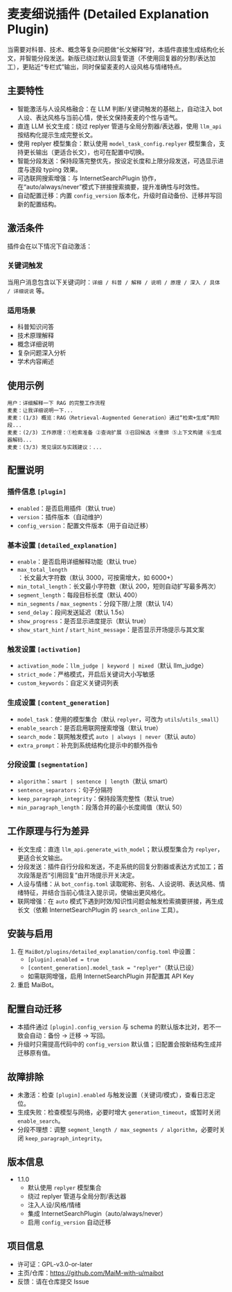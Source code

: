 # 麦麦细说插件 (Detailed Explanation Plugin)

当需要对科普、技术、概念等复杂问题做“长文解释”时，本插件直接生成结构化长文，并智能分段发送。新版已绕过默认回复管道（不使用回复器的分割/表达加工），更贴近“专栏式”输出，同时保留麦麦的人设风格与情绪特点。

## 主要特性

- 智能激活与人设风格融合：在 LLM 判断/关键词触发的基础上，自动注入 bot 人设、表达风格与当前心情，使长文保持麦麦的个性与语气。
- 直连 LLM 长文生成：绕过 replyer 管道与全局分割器/表达器，使用 `llm_api` 按结构化提示生成完整长文。
- 使用 replyer 模型集合：默认使用 `model_task_config.replyer` 模型集合，支持更长输出（更适合长文），也可在配置中切换。
- 智能分段发送：保持段落完整优先，按设定长度和上限分段发送，可选显示进度与逐段 typing 效果。
- 可选联网搜索增强：与 InternetSearchPlugin 协作，在“auto/always/never”模式下拼接搜索摘要，提升准确性与时效性。
- 自动配置迁移：内置 `config_version` 版本化，升级时自动备份、迁移并写回新的配置结构。

## 激活条件

插件会在以下情况下自动激活：

### 关键词触发
当用户消息包含以下关键词时：`详细 / 科普 / 解释 / 说明 / 原理 / 深入 / 具体 / 详细说说` 等。

### 适用场景
- 科普知识问答
- 技术原理解释
- 概念详细说明
- 复杂问题深入分析
- 学术内容阐述

## 使用示例

```
用户：详细解释一下 RAG 的完整工作流程
麦麦：让我详细说明一下...
麦麦：(1/3) 概览：RAG（Retrieval-Augmented Generation）通过“检索+生成”两阶段...
麦麦：(2/3) 工作原理：①检索准备 ②查询扩展 ③召回候选 ④重排 ⑤上下文构建 ⑥生成器解码...
麦麦：(3/3) 常见误区与实践建议：...
```

## 配置说明

### 插件信息 `[plugin]`
- `enabled`：是否启用插件（默认 true）
- `version`：插件版本（自动维护）
- `config_version`：配置文件版本（用于自动迁移）

### 基本设置 `[detailed_explanation]`
- `enable`：是否启用详细解释功能（默认 true）
- `max_total_length`：长文最大字符数（默认 3000，可按需增大，如 6000+）
- `min_total_length`：长文最小字符数（默认 200，短则自动扩写最多两次）
- `segment_length`：每段目标长度（默认 400）
- `min_segments` / `max_segments`：分段下限/上限（默认 1/4）
- `send_delay`：段间发送延迟（默认 1.5s）
- `show_progress`：是否显示进度提示（默认 true）
- `show_start_hint` / `start_hint_message`：是否显示开场提示与其文案

### 触发设置 `[activation]`
- `activation_mode`：`llm_judge | keyword | mixed`（默认 llm_judge）
- `strict_mode`：严格模式，开启后关键词大小写敏感
- `custom_keywords`：自定义关键词列表

### 生成设置 `[content_generation]`
- `model_task`：使用的模型集合（默认 `replyer`，可改为 `utils`/`utils_small`）
- `enable_search`：是否启用联网搜索增强（默认 true）
- `search_mode`：联网触发模式 `auto | always | never`（默认 auto）
- `extra_prompt`：补充到系统结构化提示中的额外指令

### 分段设置 `[segmentation]`
- `algorithm`：`smart | sentence | length`（默认 smart）
- `sentence_separators`：句子分隔符
- `keep_paragraph_integrity`：保持段落完整性（默认 true）
- `min_paragraph_length`：段落合并的最小长度阈值（默认 50）

## 工作原理与行为差异

- 长文生成：直连 `llm_api.generate_with_model`；默认模型集合为 `replyer`，更适合长文输出。
- 分段发送：插件自行分段和发送，不走系统的回复分割器或表达方式加工；首次段落是否“引用回复”由开场提示开关决定。
- 人设与情绪：从 `bot_config.toml` 读取昵称、别名、人设说明、表达风格、情绪特征，并结合当前心情注入提示词，使输出更风格化。
- 联网增强：在 `auto` 模式下遇到时效/知识性问题会触发检索摘要拼接，再生成长文（依赖 InternetSearchPlugin 的 `search_online` 工具）。

## 安装与启用

1. 在 `MaiBot/plugins/detailed_explanation/config.toml` 中设置：
   - `[plugin].enabled = true`
   - `[content_generation].model_task = "replyer"`（默认已设）
   - 如需联网增强，启用 InternetSearchPlugin 并配置其 API Key
2. 重启 MaiBot。

## 配置自动迁移

- 本插件通过 `[plugin].config_version` 与 schema 的默认版本比对，若不一致会自动：备份 → 迁移 → 写回。
- 升级时只需提高代码中的 `config_version` 默认值；旧配置会按新结构生成并迁移原有值。

## 故障排除

- 未激活：检查 `[plugin].enabled` 与触发设置（关键词/模式），查看日志定位。
- 生成失败：检查模型与网络，必要时增大 `generation_timeout`，或暂时关闭 `enable_search`。
- 分段不理想：调整 `segment_length / max_segments / algorithm`，必要时关闭 `keep_paragraph_integrity`。

## 版本信息

- 1.1.0
  - 默认使用 `replyer` 模型集合
  - 绕过 replyer 管道与全局分割/表达器
  - 注入人设/风格/情绪
  - 集成 InternetSearchPlugin（auto/always/never）
  - 启用 `config_version` 自动迁移

## 项目信息

- 许可证：GPL-v3.0-or-later
- 主页/仓库：https://github.com/MaiM-with-u/maibot
- 反馈：请在仓库提交 Issue

